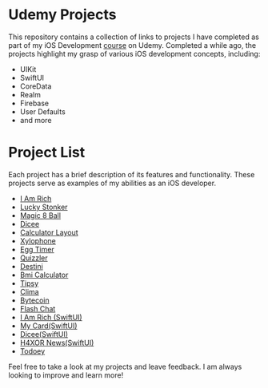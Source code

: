 # Udemy Projects
This repository contains a collection of links to projects I have completed as part of my iOS Development [course](https://www.udemy.com/course/ios-13-app-development-bootcamp/) on Udemy. Completed a while ago, the projects highlight my grasp of various iOS development concepts, including:
- UIKit
- SwiftUI
- CoreData
- Realm
- Firebase
- User Defaults
- and more

# Project List
Each project has a brief description of its features and functionality. These projects serve as examples of my abilities as an iOS developer.
- [I Am Rich](https://github.com/nikdim03/i-am-rich)
- [Lucky Stonker](https://github.com/nikdim03/lucky-stonker)
- [Magic 8 Ball](https://github.com/nikdim03/magic-8-ball)
- [Dicee](https://github.com/nikdim03/dicee)
- [Calculator Layout](https://github.com/nikdim03/calculator-layout)
- [Xylophone](https://github.com/nikdim03/xylophone)
- [Egg Timer](https://github.com/nikdim03/egg-timer)
- [Quizzler](https://github.com/nikdim03/quizzler)
- [Destini](https://github.com/nikdim03/destini)
- [Bmi Calculator](https://github.com/nikdim03/bmi-calculator)
- [Tipsy](https://github.com/nikdim03/tipsy)
- [Clima](https://github.com/nikdim03/clima)
- [Bytecoin](https://github.com/nikdim03/bytecoin)
- [Flash Chat](https://github.com/nikdim03/flash-chat)
- [I Am Rich (SwiftUI)](https://github.com/nikdim03/i-am-rich-2)
- [My Card(SwiftUI)](https://github.com/nikdim03/my-card)
- [Dicee(SwiftUI)](https://github.com/nikdim03/dicee-2)
- [H4XOR News(SwiftUI)](https://github.com/nikdim03/h4xor-news)
- [Todoey](https://github.com/nikdim03/todoey)

Feel free to take a look at my projects and leave feedback. I am always looking to improve and learn more!
